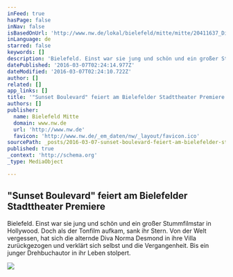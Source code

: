 ```yaml
---
inFeed: true
hasPage: false
inNav: false
isBasedOnUrl: 'http://www.nw.de/lokal/bielefeld/mitte/mitte/20411637_Divendaemmerung-am-Stadttheater.html'
inLanguage: de
starred: false
keywords: []
description: 'Bielefeld. Einst war sie jung und schön und ein großer Stummfilmstar in Hollywood. Doch als der Tonfilm aufkam, sank ihr Stern. Von der Welt vergessen, hat sich die alternde Diva Norma Desmond in ihre Villa zurückgezogen und verklärt sich selbst und die Vergangenheit. Bis ein junger Drehbuchautor in ihr Leben stolpert.'
datePublished: '2016-03-07T02:24:14.977Z'
dateModified: '2016-03-07T02:24:10.722Z'
author: []
related: []
app_links: []
title: '"Sunset Boulevard" feiert am Bielefelder Stadttheater Premiere'
authors: []
publisher:
  name: Bielefeld Mitte
  domain: www.nw.de
  url: 'http://www.nw.de'
  favicon: 'http://www.nw.de/_em_daten/nw/_layout/favicon.ico'
sourcePath: _posts/2016-03-07-sunset-boulevard-feiert-am-bielefelder-stadttheater-premie.md
published: true
_context: 'http://schema.org'
_type: MediaObject

---
```

<article style=""><h1>"Sunset Boulevard" feiert am Bielefelder Stadttheater Premiere</h1><p>Bielefeld. Einst war sie jung und schön und ein großer Stummfilmstar in Hollywood. Doch als der Tonfilm aufkam, sank ihr Stern. Von der Welt vergessen, hat sich die alternde Diva Norma Desmond in ihre Villa zurückgezogen und verklärt sich selbst und die Vergangenheit. Bis ein junger Drehbuchautor in ihr Leben stolpert.</p><img src="https://s3-us-west-2.amazonaws.com/the-grid-img/p/73d836da420a3152911f4c47d50736a74c6aff63.jpg" /></article>